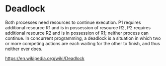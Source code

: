 # Deadlock

Both processes need resources to continue execution. P1 requires additional resource R1 and is in possession of resource R2, P2 requires additional resource R2 and is in possession of R1; neither process can continue.
In concurrent programming, a deadlock is a situation in which two or more competing actions are each waiting for the other to finish, and thus neither ever does.

https://en.wikipedia.org/wiki/Deadlock
